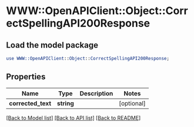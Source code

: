 # WWW::OpenAPIClient::Object::CorrectSpellingAPI200Response

## Load the model package
```perl
use WWW::OpenAPIClient::Object::CorrectSpellingAPI200Response;
```

## Properties
Name | Type | Description | Notes
------------ | ------------- | ------------- | -------------
**corrected_text** | **string** |  | [optional] 

[[Back to Model list]](../README.md#documentation-for-models) [[Back to API list]](../README.md#documentation-for-api-endpoints) [[Back to README]](../README.md)


